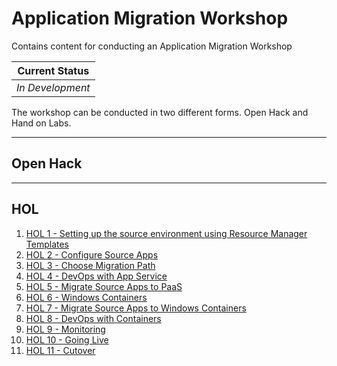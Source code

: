 # Application Migration Workshop

Contains content for conducting an Application Migration Workshop

| Current Status   |
| ---------------- |
| _In Development_ |

The workshop can be conducted in two different forms. Open Hack and Hand on Labs.

---

## Open Hack

---

## HOL

1. [HOL 1 - Setting up the source environment using Resource Manager Templates](./HOL/01-setup)
1. [HOL 2 - Configure Source Apps](./HOL/02-configure-source-apps)
1. [HOL 3 - Choose Migration Path](./HOL/03-choose-migration-path)
1. [HOL 4 - DevOps with App Service](./HOL/04-devops-w-app-service)
1. [HOL 5 - Migrate Source Apps to PaaS](./HOL/05-deploy-to-paas)
1. [HOL 6 - Windows Containers](./HOL/06-windows-containers)
1. [HOL 7 - Migrate Source Apps to Windows Containers](./HOL/07-app-to-container)
1. [HOL 8 - DevOps with Containers](./HOL/08-devops-w-containers)
1. [HOL 9 - Monitoring](./HOL/09-monitoring-alerting)
1. [HOL 10 - Going Live](./HOL/10-going-live)
1. [HOL 11 - Cutover](./HOL/11-cutover)

